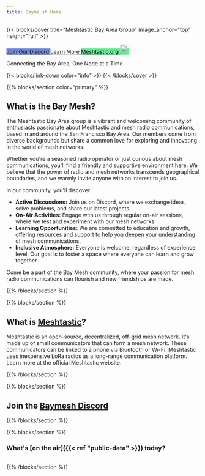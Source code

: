 ```yaml
---
title: Bayme.sh Home
---
```


{{< blocks/cover title="Meshtastic Bay Area Group" image_anchor="top" height="full" >}}

<a class="btn btn-lg btn-primary me-3 mb-4 text-nowrap big-ol-mobile-btn " style="background-color: #7289da; border-color: #7289da;" href="https://discord.gg/GpsKbhGJx5">
  Join Our Discord <i class="fab fa-discord ms-2 "></i>
</a>

<a class="btn btn-lg btn-primary me-3 mb-4 text-nowrap" href="/docs/">
  Learn More <i class="fas fa-arrow-alt-circle-right ms-2"></i>
</a>

<a class="btn btn-lg btn-primary me-3 mb-4 text-nowrap" style="background-color: #67ea94; border-color: #67ea94; color: #000000;" href="https://meshtastic.org/"> 
  Meshtastic.org <img src="/Mesh_Logo_Black.svg" class="ms-2" alt="Meshtastic" width="24" height="24">
</a>

<p class="lead mt-5">Connecting the Bay Area, One Node at a Time</p>

{{< blocks/link-down color="info" >}}
{{< /blocks/cover >}}

{{% blocks/section color="primary" %}}
## What is the Bay Mesh?

The Meshtastic Bay Area group is a vibrant and welcoming community of enthusiasts passionate about Meshtastic and mesh radio communications, based in and around the San Francisco Bay Area. Our members come from diverse backgrounds but share a common love for exploring and innovating in the world of mesh networks. 

Whether you're a seasoned radio operator or just curious about mesh communications, you'll find a friendly and supportive environment here. We believe that the power of radio and mesh networks transcends geographical boundaries, and we warmly invite anyone with an interest to join us.

In our community, you'll discover:
- **Active Discussions:** Join us on Discord, where we exchange ideas, solve problems, and share our latest projects.
- **On-Air Activities:** Engage with us through regular on-air sessions, where we test and experiment with our mesh networks.
- **Learning Opportunities:** We are committed to education and growth, offering resources and support to help you deepen your understanding of mesh communications.
- **Inclusive Atmosphere:** Everyone is welcome, regardless of experience level. Our goal is to foster a space where everyone can learn and grow together.

Come be a part of the Bay Mesh community, where your passion for mesh radio communications can flourish and new friendships are made.

{{% /blocks/section %}}

{{% blocks/section %}}
## What is [Meshtastic](https://meshtastic.org/)?

Meshtastic is an open-source, decentralized, off-grid mesh network. It's made up of small communicators that can form a mesh network. These communicators can be linked to a phone via Bluetooth or Wi-Fi. Meshtastic uses inexpensive LoRa radios as a long-range communication platform.  Learn more at the official Meshtastic website.

{{% /blocks/section %}}

{{% blocks/section %}}
## Join the [Baymesh Discord](https://discord.gg/GpsKbhGJx5)

{{% /blocks/section %}}

{{% blocks/section %}}
### What's [on the air]({{< ref "public-data" >}}) today?
<div class="row" id="logger-container" style="padding-top: 15px;">
    <!-- Data blocks will be appended here -->
</div>
<script src="/logger.js"></script>
{{% /blocks/section %}}
